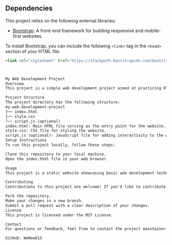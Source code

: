 ## Dependencies
This project relies on the following external libraries:

- [Bootstrap](https://getbootstrap.com/): A front-end framework for building responsive and mobile-first websites.

To install Bootstrap, you can include the following `<link>` tag in the `<head>` section of your HTML file:

```html
<link rel="stylesheet" href="https://stackpath.bootstrapcdn.com/bootstrap/4.5.2/css/bootstrap.min.css">



My Web Development Project
Overview
This project is a simple web development project aimed at practicing HTML, CSS, and JavaScript skills. It consists of a basic static website with an index page, style sheet, and optional JavaScript functionality.

Project Structure
The project directory has the following structure:
my-web-development-project
├── index.html
├── style.css
└── script.js (optional)
index.html: Main HTML file serving as the entry point for the website.
style.css: CSS file for styling the website.
script.js (optional): JavaScript file for adding interactivity to the website.
Setup Instructions
To run this project locally, follow these steps:

Clone this repository to your local machine.
Open the index.html file in your web browser.

Usage
This project is a static website showcasing basic web development techniques. The index.html file contains the main content of the website, styled using the style.css file. Optionally, you can add interactivity to the website by modifying the script.js file.

Contributing
Contributions to this project are welcome! If you'd like to contribute, please follow these guidelines:

Fork the repository.
Make your changes in a new branch.
Submit a pull request with a clear description of your changes.
License
This project is licensed under the MIT License.

Contact
For questions or feedback, feel free to contact the project maintainer:

GitHub: WeNew615
